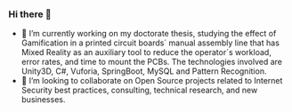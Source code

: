 ### Hi there 👋




- 🔭 I’m currently working on my doctorate thesis, studying the effect of Gamification in a printed circuit boards´ manual assembly line that has Mixed Reality as an auxiliary tool to reduce the operator´s workload, error rates, and time to mount the PCBs. The technologies involved are Unity3D, C#, Vuforia, SpringBoot, MySQL and Pattern Recognition. 
- 👯 I’m looking to collaborate on Open Source projects related to Internet Security best practices, consulting, technical research, and new businesses.


<!--
-->
